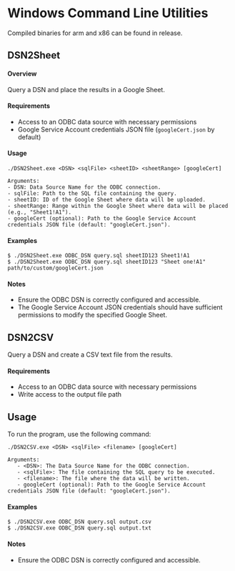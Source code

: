 # Windows Command Line Utilities
Compiled binaries for arm and x86 can be found in release.

## DSN2Sheet

#### Overview

Query a DSN and place the results in a Google Sheet.

#### Requirements

- Access to an ODBC data source with necessary permissions
- Google Service Account credentials JSON file (`googleCert.json` by default)

#### Usage

```
./DSN2Sheet.exe <DSN> <sqlFile> <sheetID> <sheetRange> [googleCert]

Arguments:
- DSN: Data Source Name for the ODBC connection.
- sqlFile: Path to the SQL file containing the query.
- sheetID: ID of the Google Sheet where data will be uploaded.
- sheetRange: Range within the Google Sheet where data will be placed (e.g., "Sheet1!A1").
- googleCert (optional): Path to the Google Service Account credentials JSON file (default: "googleCert.json").
```

#### Examples

```
$ ./DSN2Sheet.exe ODBC_DSN query.sql sheetID123 Sheet1!A1
$ ./DSN2Sheet.exe ODBC_DSN query.sql sheetID123 "Sheet one!A1" path/to/custom/googleCert.json
```

#### Notes

- Ensure the ODBC DSN is correctly configured and accessible.
- The Google Service Account JSON credentials should have sufficient permissions to modify the specified Google Sheet.


## DSN2CSV

Query a DSN and create a CSV text file from the results.

#### Requirements

- Access to an ODBC data source with necessary permissions
- Write access to the output file path

## Usage

To run the program, use the following command:

```
./DSN2CSV.exe <DSN> <sqlFile> <filename> [googleCert]

Arguments:
   - <DSN>: The Data Source Name for the ODBC connection.
   - <sqlFile>: The file containing the SQL query to be executed.
   - <filename>: The file where the data will be written.
   - googleCert (optional): Path to the Google Service Account credentials JSON file (default: "googleCert.json").
```
#### Examples

```
$ ./DSN2CSV.exe ODBC_DSN query.sql output.csv
$ ./DSN2CSV.exe ODBC_DSN query.sql output.txt
```

#### Notes

- Ensure the ODBC DSN is correctly configured and accessible.
